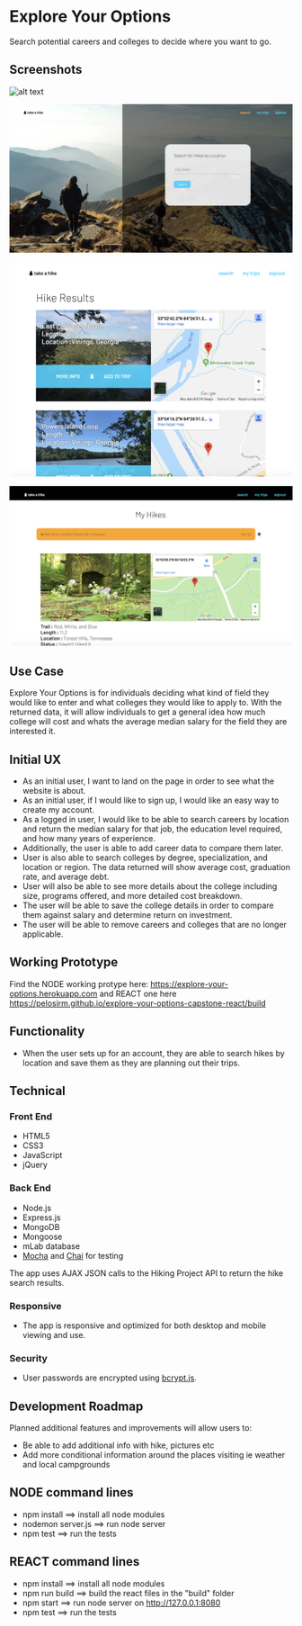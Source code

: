 # Explore Your Options

Search potential careers and colleges to decide where you want to go.

## Screenshots

![alt text](https://github.com/pelosirm/take-a-hike-node-capstone/blob/master/readmeImg/front_page.png)

![alt text](https://github.com/pelosirm/take-a-hike-node-capstone/blob/master/readmeImg/search.png)

![alt text](https://github.com/pelosirm/take-a-hike-node-capstone/blob/master/readmeImg/hike-results.png)

![alt text](https://github.com/pelosirm/take-a-hike-node-capstone/blob/master/readmeImg/hike-info.png)

## Use Case

Explore Your Options is for individuals deciding what kind of field they would like to enter and what colleges they would like to apply to. With the returned
data, it will allow individuals to get a general idea how much college will cost and whats the average median salary for the field they are interested it.

## Initial UX

* As an initial user, I want to land on the page in order to see what the website is about.
* As an initial user, if I would like to sign up, I would like an easy way to create my account.
* As a logged in user, I would like to be able to search careers by location and return the median salary for that job, the education level required,
and how many years of experience.
* Additionally, the user is able to add career data to compare them later.
* User is also able to search colleges by degree, specialization, and location or region. The data returned will show average cost,
graduation rate, and average debt.
* User will also be able to see more details about the college including size, programs offered, and more detailed cost breakdown.
* The user will be able to save the college details in order to compare them against salary and determine return on investment.
* The user will be able to remove careers and colleges that are no longer applicable.



## Working Prototype

Find the NODE working protype here: https://explore-your-options.herokuapp.com and REACT one here https://pelosirm.github.io/explore-your-options-capstone-react/build

## Functionality
* When the user sets up for an account, they are able to search hikes by location and save them as they are planning out their trips.

## Technical

<h3>Front End</h3>
<ul>
    <li>HTML5</li>
    <li>CSS3</li>
    <li>JavaScript</li>
    <li>jQuery</li>
</ul>
<h3>Back End</h3>
<ul>
    <li>Node.js</li>
    <li>Express.js</li>
    <li>MongoDB</li>
    <li>Mongoose</li>
    <li>mLab database</li>
    <li><a href="https://mochajs.org/">Mocha</a> and <a href="http://chaijs.com/">Chai</a> for testing</li>

</ul>
<p>The app uses AJAX JSON calls to the Hiking Project API to return the hike search results.</p>
<h3>Responsive</h3>
<ul>
    <li>The app is responsive and optimized for both desktop and mobile viewing and use.</li>
</ul>
<h3>Security</h3>
<ul>
    <li>User passwords are encrypted using <a href="https://github.com/dcodeIO/bcrypt.js">bcrypt.js</a>.</li>
</ul>

## Development Roadmap
Planned additional features and improvements will allow users to:

<ul>
    <li>Be able to add additional info with hike, pictures etc</li>
    <li>Add more conditional information around the places visiting ie weather and local campgrounds</li>
</ul>

## NODE command lines
* npm install ==> install all node modules
* nodemon server.js ==> run node server
* npm test ==> run the tests

## REACT command lines
* npm install ==> install all node modules
* npm run build ==> build the react files in the "build" folder
* npm start ==> run node server on http://127.0.0.1:8080
* npm test ==> run the tests
